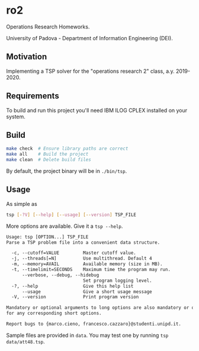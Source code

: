 # ro2

Operations Research Homeworks.

University of Padova - Department of Information Engineering (DEI).

## Motivation

Implementing a TSP solver for the "operations research 2" class, a.y. 2019-2020.

## Requirements

To build and run this project you'll need IBM ILOG CPLEX installed on your system.

## Build

```sh
make check  # Ensure library paths are correct
make all    # Build the project
make clean  # Delete build files
```

By default, the project binary will be in `./bin/tsp`.

## Usage

As simple as

```sh
tsp [-?V] [--help] [--usage] [--version] TSP_FILE
```

More options are available. Give it a `tsp --help`.

```txt
Usage: tsp [OPTION...] TSP_FILE
Parse a TSP problem file into a convenient data structure.

  -c, --cutoff=VALUE         Master cutoff value.
  -j, --threads[=N]          Use multithread. Default 4
  -m, --memory=AVAIL         Available memory (size in MB).
  -t, --timelimit=SECONDS    Maximum time the program may run.
      --verbose, --debug, --hidebug
                             Set program logging level.
  -?, --help                 Give this help list
      --usage                Give a short usage message
  -V, --version              Print program version

Mandatory or optional arguments to long options are also mandatory or optional
for any corresponding short options.

Report bugs to {marco.cieno, francesco.cazzaro}@studenti.unipd.it.
```

Sample files are provided in `data`. You may test one by running `tsp data/att48.tsp`.

